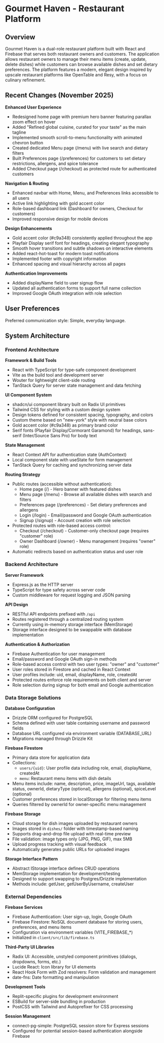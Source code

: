# Gourmet Haven - Restaurant Platform

## Overview

Gourmet Haven is a dual-role restaurant platform built with React and Firebase that serves both restaurant owners and customers. The application allows restaurant owners to manage their menu items (create, update, delete dishes) while customers can browse available dishes and set dietary preferences. The platform features a modern, elegant design inspired by upscale restaurant platforms like OpenTable and Resy, with a focus on culinary refinement.

## Recent Changes (November 2025)

**Enhanced User Experience**
- Redesigned home page with premium hero banner featuring parallax zoom effect on hover
- Added "Refined global cuisine, curated for your taste" as the main tagline
- Implemented smooth scroll-to-menu functionality with animated chevron button
- Created dedicated Menu page (/menu) with live search and dietary filters
- Built Preferences page (/preferences) for customers to set dietary restrictions, allergens, and spice tolerance
- Added Checkout page (/checkout) as protected route for authenticated customers

**Navigation & Routing**
- Enhanced navbar with Home, Menu, and Preferences links accessible to all users
- Active link highlighting with gold accent color
- Role-based dashboard link (Dashboard for owners, Checkout for customers)
- Improved responsive design for mobile devices

**Design Enhancements**
- Gold accent color (#c9a348) consistently applied throughout the app
- Playfair Display serif font for headings, creating elegant typography
- Smooth hover transitions and subtle shadows on interactive elements
- Added react-hot-toast for modern toast notifications
- Implemented footer with copyright information
- Enhanced spacing and visual hierarchy across all pages

**Authentication Improvements**
- Added displayName field to user signup flow
- Updated all authentication forms to support full name collection
- Improved Google OAuth integration with role selection

## User Preferences

Preferred communication style: Simple, everyday language.

## System Architecture

### Frontend Architecture

**Framework & Build Tools**
- React with TypeScript for type-safe component development
- Vite as the build tool and development server
- Wouter for lightweight client-side routing
- TanStack Query for server state management and data fetching

**UI Component System**
- shadcn/ui component library built on Radix UI primitives
- Tailwind CSS for styling with a custom design system
- Design tokens defined for consistent spacing, typography, and colors
- Custom theme based on "new-york" style with neutral base colors
- Gold accent color (#c9a348) as primary brand color
- Serif fonts (Playfair Display/Cormorant Garamond) for headings, sans-serif (Inter/Source Sans Pro) for body text

**State Management**
- React Context API for authentication state (AuthContext)
- Local component state with useState for form management
- TanStack Query for caching and synchronizing server data

**Routing Strategy**
- Public routes (accessible without authentication):
  - Home page (/) - Hero banner with featured dishes
  - Menu page (/menu) - Browse all available dishes with search and filters
  - Preferences page (/preferences) - Set dietary preferences and allergens
  - Login (/login) - Email/password and Google OAuth authentication
  - Signup (/signup) - Account creation with role selection
- Protected routes with role-based access control:
  - Checkout (/checkout) - Customer-only checkout page (requires "customer" role)
  - Owner Dashboard (/owner) - Menu management (requires "owner" role)
- Automatic redirects based on authentication status and user role

### Backend Architecture

**Server Framework**
- Express.js as the HTTP server
- TypeScript for type safety across server code
- Custom middleware for request logging and JSON parsing

**API Design**
- RESTful API endpoints prefixed with `/api`
- Routes registered through a centralized routing system
- Currently using in-memory storage interface (MemStorage)
- Storage interface designed to be swappable with database implementation

**Authentication & Authorization**
- Firebase Authentication for user management
- Email/password and Google OAuth sign-in methods
- Role-based access control with two user types: "owner" and "customer"
- User roles stored in Firestore and cached in React Context
- User profiles include: uid, email, displayName, role, createdAt
- Protected routes enforce role requirements on both client and server
- Role selection during signup for both email and Google authentication

### Data Storage Solutions

**Database Configuration**
- Drizzle ORM configured for PostgreSQL
- Schema defined with user table containing username and password fields
- Database URL configured via environment variable (DATABASE_URL)
- Migrations managed through Drizzle Kit

**Firebase Firestore**
- Primary data store for application data
- Collections:
  - `users/{uid}`: User profile data including role, email, displayName, createdAt
  - `menu`: Restaurant menu items with dish details
- Menu items include: name, description, price, imageUrl, tags, available status, ownerId, dietaryType (optional), allergens (optional), spiceLevel (optional)
- Customer preferences stored in localStorage for filtering menu items
- Queries filtered by ownerId for owner-specific menu management

**Firebase Storage**
- Cloud storage for dish images uploaded by restaurant owners
- Images stored in `dishes/` folder with timestamp-based naming
- Supports drag-and-drop file upload with real-time preview
- File validation: image types only (JPG, PNG, GIF), max 5MB
- Upload progress tracking with visual feedback
- Automatically generates public URLs for uploaded images

**Storage Interface Pattern**
- Abstract IStorage interface defines CRUD operations
- MemStorage implementation for development/testing
- Designed to support swapping to Postgres/Drizzle implementation
- Methods include: getUser, getUserByUsername, createUser

### External Dependencies

**Firebase Services**
- Firebase Authentication: User sign-up, login, Google OAuth
- Firebase Firestore: NoSQL document database for storing users, preferences, and menu items
- Configuration via environment variables (VITE_FIREBASE_*)
- Initialized in `client/src/lib/firebase.ts`

**Third-Party UI Libraries**
- Radix UI: Accessible, unstyled component primitives (dialogs, dropdowns, forms, etc.)
- Lucide React: Icon library for UI elements
- React Hook Form with Zod resolvers: Form validation and management
- date-fns: Date formatting and manipulation

**Development Tools**
- Replit-specific plugins for development environment
- ESBuild for server-side bundling in production
- PostCSS with Tailwind and Autoprefixer for CSS processing

**Session Management**
- connect-pg-simple: PostgreSQL session store for Express sessions
- Configured for potential session-based authentication alongside Firebase